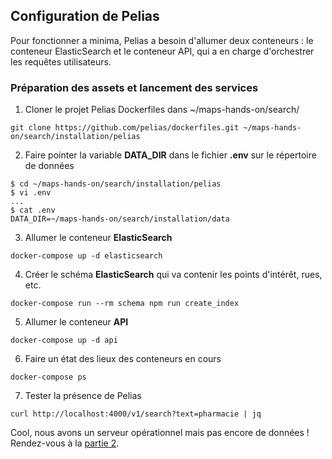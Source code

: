 ## Configuration de Pelias
Pour fonctionner a minima, Pelias a besoin d'allumer deux conteneurs : le conteneur ElasticSearch et le conteneur API, qui a en charge d'orchestrer les requêtes utilisateurs.

### Préparation des assets et lancement des services
1. Cloner le projet Pelias Dockerfiles dans ~/maps-hands-on/search/
```
git clone https://github.com/pelias/dockerfiles.git ~/maps-hands-on/search/installation/pelias
```
2. Faire pointer la variable __DATA_DIR__ dans le fichier __.env__ sur le répertoire de données
```
$ cd ~/maps-hands-on/search/installation/pelias
$ vi .env
...
$ cat .env
DATA_DIR=~/maps-hands-on/search/installation/data
```
3. Allumer le conteneur __ElasticSearch__
```
docker-compose up -d elasticsearch
```
4. Créer le schéma __ElasticSearch__ qui va contenir les points d'intérêt, rues, etc.
```
docker-compose run --rm schema npm run create_index
```
5. Allumer le conteneur __API__
```
docker-compose up -d api
```
6. Faire un état des lieux des conteneurs en cours
```
docker-compose ps
```
7. Tester la présence de Pelias
```
curl http://localhost:4000/v1/search?text=pharmacie | jq
```
Cool, nous avons un serveur opérationnel mais pas encore de données ! Rendez-vous à la [partie 2](https://github.com/guillaumerose/maps-hands-on/tree/master/search/part2).